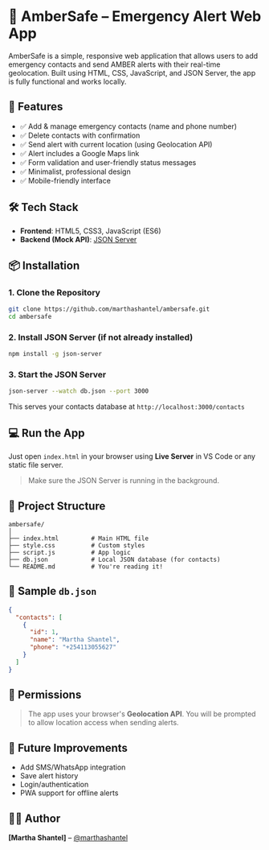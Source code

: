 
# 📢 AmberSafe – Emergency Alert Web App

AmberSafe is a simple, responsive web application that allows users to add emergency contacts and send AMBER alerts with their real-time geolocation. Built using HTML, CSS, JavaScript, and JSON Server, the app is fully functional and works locally.

## 🚀 Features

- ✅ Add & manage emergency contacts (name and phone number)
- ✅ Delete contacts with confirmation
- ✅ Send alert with current location (using Geolocation API)
- ✅ Alert includes a Google Maps link
- ✅ Form validation and user-friendly status messages
- ✅ Minimalist, professional design
- ✅ Mobile-friendly interface

## 🛠️ Tech Stack

- **Frontend**: HTML5, CSS3, JavaScript (ES6)
- **Backend (Mock API)**: [JSON Server](https://github.com/typicode/json-server)

## 📦 Installation

### 1. Clone the Repository

```bash
git clone https://github.com/marthashantel/ambersafe.git
cd ambersafe
```

### 2. Install JSON Server (if not already installed)

```bash
npm install -g json-server
```

### 3. Start the JSON Server

```bash
json-server --watch db.json --port 3000
```

This serves your contacts database at `http://localhost:3000/contacts`

## 💻 Run the App

Just open `index.html` in your browser using **Live Server** in VS Code or any static file server.

> Make sure the JSON Server is running in the background.

## 📁 Project Structure

```
ambersafe/
│
├── index.html         # Main HTML file
├── style.css          # Custom styles
├── script.js          # App logic
├── db.json            # Local JSON database (for contacts)
└── README.md          # You're reading it!
```

## 🧪 Sample `db.json`

```json
{
  "contacts": [
    {
      "id": 1,
      "name": "Martha Shantel",
      "phone": "+254113055627"
    }
  ]
}
```

## 🔐 Permissions

> The app uses your browser's **Geolocation API**. You will be prompted to allow location access when sending alerts.


## 📌 Future Improvements

- Add SMS/WhatsApp integration
- Save alert history
- Login/authentication
- PWA support for offline alerts

## 🧑‍💻 Author

**[Martha Shantel]** – [@marthashantel](https://github.com/marthashantel)